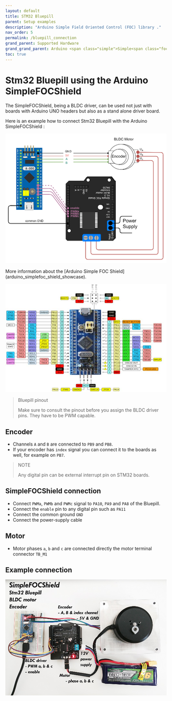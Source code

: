 ```yaml
---
layout: default
title: STM32 Bluepill
parent: Setup examples
description: "Arduino Simple Field Oriented Control (FOC) library ."
nav_order: 5
permalink: /bluepill_connection
grand_parent: Supported Hardware
grand_grand_parent: Arduino <span class="simple">Simple<span class="foc">FOC</span>library</span>
toc: true
---
```




# Stm32 Bluepill using the Arduino <span class="simple">Simple<span class="foc">FOC</span>Shield</span>
The <span class="simple">Simple<span class="foc">FOC</span>Shield</span>, being a BLDC driver, can be used not just with boards with Arduino UNO headers but also as a stand alone driver board.

Here is an example how to connect Stm32 Bluepill with the Arduino <span class="simple">Simple<span class="foc">FOC</span>Shield</span> :

<p><img src="extras/Images/bluepill_foc_shield_v13.png" class="width60"></p>
More information about the [Arduino Simple FOC Shield](arduino_simplefoc_shield_showcase).


<p><img src="extras/Images/bluepill_pinout.jpg" class="img400"></p>

<blockquote class="info"><p class="heading">Bluepill pinout</p> Make sure to consult the pinout before you assign the BLDC driver pins. They have to be PWM capable.</blockquote>


## Encoder 
- Channels `A` and `B` are connected to `PB9` and `PB8`.
- If your encoder has `index` signal you can connect it to the boards as well, for example on `PB7`.
<blockquote class="info"><p class="heading">NOTE</p> Any digital pin can be external interrupt pin on STM32 boards.</blockquote>

## <span class="simple">Simple<span class="foc">FOC</span>Shield</span> connection 
- Connect `PWMa`, `PWMb` and `PWMc` signal to `PA10`, `PA9` and `PA8` of the Bluepill.
- Connect the `enable` pin to any digital pin such as `PA11`
- Connect the common ground `GND`
- Connect the power-supply cable

## Motor
- Motor phases `a`, `b` and `c` are connected directly the motor terminal connector `TB_M1`


## Example connection
<p><img src="extras/Images/bluepill_foc_shield.jpg" class="width60"></p>
